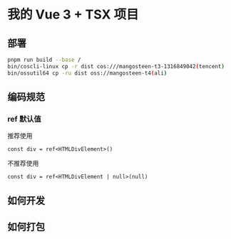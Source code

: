 # 我的 Vue 3 + TSX 项目

## 部署

```bash
pnpm run build --base /
bin/coscli-linux cp -r dist cos:///mangosteen-t3-1316849042(tencent)
bin/ossutil64 cp -ru dist oss://mangosteen-t4(ali)
```

## 编码规范

### ref 默认值

推荐使用

```tsx
const div = ref<HTMLDivElement>()
```

不推荐使用

```tsx
const div = ref<HTMLDivElement | null>(null)
```

## 如何开发

## 如何打包
